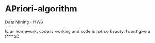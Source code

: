 # APriori-algorithm
Data Mining - HW3



Is an homework, code is working and code is not so beauty. I dont'give a f***  xD
